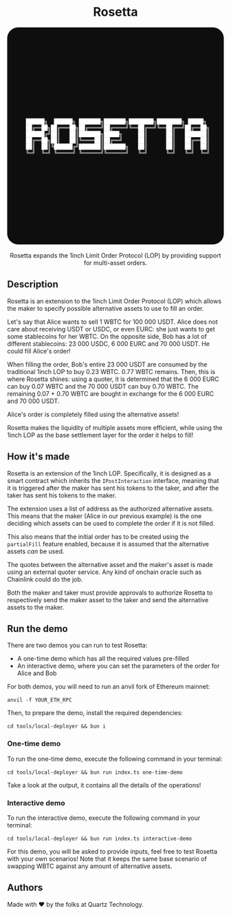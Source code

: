# <h1 align="center"> Rosetta </h1>

<p align="center">
    <img src="LOGO.png" style="border-radius:5%" width="800" alt="">
</p>

<p align="center">
  Rosetta expands the 1inch Limit Order Protocol (LOP) by providing support for multi-asset orders.
</p>

## Description

Rosetta is an extension to the 1inch Limit Order Protocol (LOP) which allows the maker to specify possible alternative assets to use to fill an order. 

Let's say that Alice wants to sell 1 WBTC for 100 000 USDT. Alice does not care about receiving USDT or USDC, or even EURC: she just wants to get some
stablecoins for her WBTC.
On the opposite side, Bob has a lot of different stablecoins: 23 000 USDC, 6 000 EURC and 70 000 USDT. He could fill Alice's order!

When filling the order, Bob's entire 23 000 USDT are consumed by the traditional 1inch LOP to buy 0.23 WBTC. 0.77 WBTC remains.
Then, this is where Rosetta shines: using a quoter, it is determined that the 6 000 EURC can buy 0.07 WBTC and the 70 000 USDT can buy 0.70 WBTC.
The remaining 0.07 + 0.70 WBTC are bought in exchange for the 6 000 EURC and 70 000 USDT.

Alice's order is completely filled using the alternative assets! 

Rosetta makes the liquidity of multiple assets more efficient, while using the 1inch LOP as the base settlement layer for the order it helps to fill!

## How it's made

Rosetta is an extension of the 1inch LOP. Specifically, it is designed as a smart contract which inherits the `IPostInteraction` interface,
meaning that it is triggered after the maker has sent his tokens to the taker, and after the taker has sent his tokens to the maker.

The extension uses a list of address as the authorized alternative assets. This means that the maker (Alice in our previous example) is the one deciding
which assets can be used to complete the order if it is not filled.

This also means that the initial order has to be created using the `partialFill` feature enabled, because it is assumed that the alternative assets _can_ be used.

The quotes between the alternative asset and the maker's asset is made using an external quoter service. Any kind of onchain oracle such as Chainlink could do the job.

Both the maker and taker must provide approvals to authorize Rosetta to respectively send the maker asset to the taker and send the alternative assets to the maker.

## Run the demo

There are two demos you can run to test Rosetta:

- A one-time demo which has all the required values pre-filled
- An interactive demo, where you can set the parameters of the order for Alice and Bob

For both demos, you will need to run an anvil fork of Ethereum mainnet:
```shell
anvil -f YOUR_ETH_RPC
```

Then, to prepare the demo, install the required dependencies:
```shell
cd tools/local-deployer && bun i
```

### One-time demo

To run the one-time demo, execute the following command in your terminal:
```shell
cd tools/local-deployer && bun run index.ts one-time-demo
```

Take a look at the output, it contains all the details of the operations!

### Interactive demo

To run the interactive demo, execute the following command in your terminal:
```shell
cd tools/local-deployer && bun run index.ts interactive-demo
```

For this demo, you will be asked to provide inputs, feel free to test Rosetta with your own scenarios!
Note that it keeps the same base scenario of swapping WBTC against any amount of alternative assets.

## Authors

Made with :heart: by the folks at Quartz Technology.
